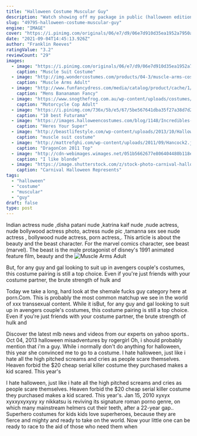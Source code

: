 ```yaml
---
title: "Halloween Costume Muscular Guy"
description: "Watch showing off my package in public (halloween edition) on pornhub.Com, the best hardcore porn site. Pornhub is home to the widest selection of free big dick sex videos full of the"
slug: "49795-halloween-costume-muscular-guy"
engine: "IMAGE"
cover: "https://i.pinimg.com/originals/06/e7/d9/06e7d910d35ea1952a7950ab3eb66cba.png"
date: "2021-09-04T14:45:13.926Z"
author: "Franklin Reeves"
ratingValue: "3.2"
reviewCount: "29"
images:
  - image: "https://i.pinimg.com/originals/06/e7/d9/06e7d910d35ea1952a7950ab3eb66cba.png"
    caption: "Muscle Suit Costume"
  - image: "http://img.wondercostumes.com/products/04-3/muscle-arms-costume.jpg"
    caption: "Muscle Arms Adult"
  - image: "http://www.funfancydress.com/media/catalog/product/cache/1/image/9df78eab33525d08d6e5fb8d27136e95/S/M/SMF39556.jpg"
    caption: "Mens Bananaman Fancy"
  - image: "https://www.snogthefrog.com.au/wp-content/uploads/costumes/costume_1309419772_Occupational-Motorcycle-Cop-USA-Male.jpg"
    caption: "Motorcycle Cop Adult"
  - image: "https://i.pinimg.com/736x/5b/e5/67/5be567641dba35f27a38d7d25180a74e--futurama-simpsons-los-simpsons.jpg"
    caption: "10 best Futurama"
  - image: "https://images.halloweencostumes.com/blog/1148/Incredibles-Mr-Incredible-Costume.jpg"
    caption: "Heres Your Super"
  - image: "http://beastlifestyle.com/wp-content/uploads/2013/10/Halloween-Muscle-Costume.jpg"
    caption: "muscle suit costume"
  - image: "http://mattrefghi.com/wp-content/uploads/2011/09/Hancock2.jpg"
    caption: "DragonCon 2011 Top"
  - image: "http://cdn-webimages.wimages.net/051b5662677e806404480b118ea7f75eebe8be-wm.jpg?v=3"
    caption: "I like blonde"
  - image: "https://image.shutterstock.com/z/stock-photo-carnival-halloween-represents-fear-82008373.jpg"
    caption: "Carnival Halloween Represents"
tags:
  - "halloween"
  - "costume"
  - "muscular"
  - "guy"
draft: false
type: post
---
```


Indian actress nude ,disha patani nude ,katrina kaif nude ,nude actress, nude bollywood actress photo, actress nude pic ,tamanna sex see nude actress , bollywood nude actress, porn actress,. This article is about the beauty and the beast character. For the marvel comics character, see beast (marvel). The beast is the male protagonist of disney's 1991 animated feature film, beauty and the
![Muscle Arms Adult](http://img.wondercostumes.com/products/04-3/muscle-arms-costume.jpg "Muscle Arms Adult")

But, for any guy and gal looking to suit up in avengers couple&#39;s costumes, this costume pairing is still a top choice. Even if you&#39;re just friends with your costume partner, the brute strength of hulk and
<!--inArticleAds-->

<!--galleryOne-->

Today we take a long, hard look at the shemale fucks guy category here at porn.Com. This is probably the most common matchup we see in the world of xxx transsexual content. While it isBut, for any guy and gal looking to suit up in avengers couple's costumes, this costume pairing is still a top choice. Even if you're just friends with your costume partner, the brute strength of hulk and
<!--inArticleAds-->

<!--galleryTwo-->

Discover the latest mlb news and videos from our experts on yahoo sports.. Oct 04, 2013 halloween misadventures by rogergirl  Oh, i should probably mention that i'm a guy. While i normally don't do anything for halloween, this year she convinced me to go to a costume. I hate halloween, just like i hate all the high pitched screams and cries as people scare themselves. Heaven forbid the $20 cheap serial killer costume they purchased makes a kid scared. This year's
<!--galleryThree-->

I hate halloween, just like i hate all the high pitched screams and cries as people scare themselves. Heaven forbid the $20 cheap serial killer costume they purchased makes a kid scared. This year's. Jan 15, 2010 xyxyx xyxxyxyxyxy xy nikkatsu is reviving its signature roman porno genre, on which many mainstream helmers cut their teeth, after a 22-year gap.. Superhero costumes for kids kids love superheroes, because they are fierce and mighty and ready to take on the world. Now your little one can be ready to race to the aid of those who need them when